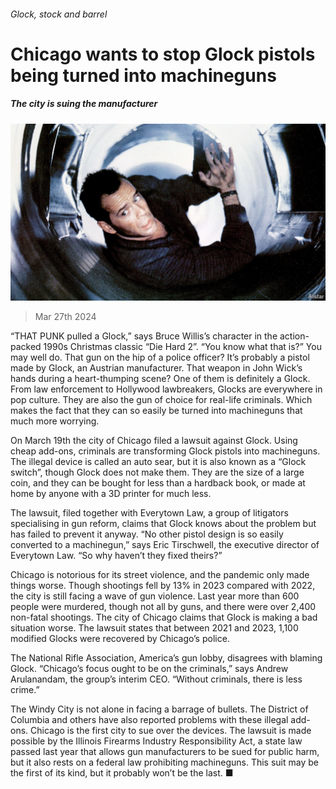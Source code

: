 ###### Glock, stock and barrel

# Chicago wants to stop Glock pistols being turned into machineguns 

##### The city is suing the manufacturer 

![image](images/20240330_USP003.jpg) 

> Mar 27th 2024 

“THAT PUNK pulled a Glock,” says Bruce Willis’s character in the action-packed 1990s Christmas classic “Die Hard 2”. “You know what that is?” You may well do. That gun on the hip of a police officer? It’s probably a pistol made by Glock, an Austrian manufacturer. That weapon in John Wick’s hands during a heart-thumping scene? One of them is definitely a Glock. From law enforcement to Hollywood lawbreakers, Glocks are everywhere in pop culture. They are also the gun of choice for real-life criminals. Which makes the fact that they can so easily be turned into machineguns that much more worrying.

On March 19th the city of Chicago filed a lawsuit against Glock. Using cheap add-ons, criminals are transforming Glock pistols into machineguns. The illegal device is called an auto sear, but it is also known as a “Glock switch”, though Glock does not make them. They are the size of a large coin, and they can be bought for less than a hardback book, or made at home by anyone with a 3D printer for much less.

The lawsuit, filed together with Everytown Law, a group of litigators specialising in gun reform, claims that Glock knows about the problem but has failed to prevent it anyway. “No other pistol design is so easily converted to a machinegun,” says Eric Tirschwell, the executive director of Everytown Law. “So why haven’t they fixed theirs?”

Chicago is notorious for its street violence, and the pandemic only made things worse. Though shootings fell by 13% in 2023 compared with 2022, the city is still facing a wave of gun violence. Last year more than 600 people were murdered, though not all by guns, and there were over 2,400 non-fatal shootings. The city of Chicago claims that Glock is making a bad situation worse. The lawsuit states that between 2021 and 2023, 1,100 modified Glocks were recovered by Chicago’s police. 

The National Rifle Association, America’s gun lobby, disagrees with blaming Glock. “Chicago’s focus ought to be on the criminals,” says Andrew Arulanandam, the group’s interim CEO. “Without criminals, there is less crime.”

The Windy City is not alone in facing a barrage of bullets. The District of Columbia and others have also reported problems with these illegal add-ons. Chicago is the first city to sue over the devices. The lawsuit is made possible by the Illinois Firearms Industry Responsibility Act, a state law passed last year that allows gun manufacturers to be sued for public harm, but it also rests on a federal law prohibiting machineguns. This suit may be the first of its kind, but it probably won’t be the last. ■


